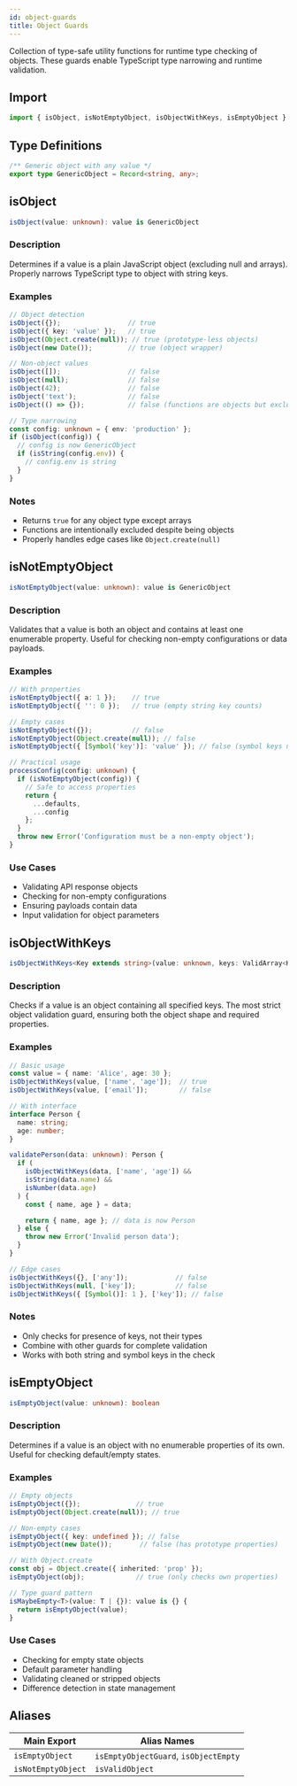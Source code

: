 ```yaml
---
id: object-guards
title: Object Guards
---
```


Collection of type-safe utility functions for runtime type checking of objects. These guards enable TypeScript type narrowing and runtime validation.

<!-- markdownlint-disable-file MD024 -->
## Import

```typescript
import { isObject, isNotEmptyObject, isObjectWithKeys, isEmptyObject } from 'nhb-toolbox';
```

## Type Definitions

```typescript
/** Generic object with any value */
export type GenericObject = Record<string, any>;
```

## isObject

```typescript
isObject(value: unknown): value is GenericObject
```

### Description

Determines if a value is a plain JavaScript object (excluding null and arrays). Properly narrows TypeScript type to object with string keys.

### Examples

```typescript
// Object detection
isObject({});                 // true
isObject({ key: 'value' });   // true
isObject(Object.create(null)); // true (prototype-less objects)
isObject(new Date());         // true (object wrapper)

// Non-object values
isObject([]);                 // false 
isObject(null);               // false
isObject(42);                 // false
isObject('text');             // false
isObject(() => {});           // false (functions are objects but excluded)

// Type narrowing
const config: unknown = { env: 'production' };
if (isObject(config)) {
  // config is now GenericObject
  if (isString(config.env)) {
    // config.env is string
  }
}
```

### Notes

- Returns `true` for any object type except arrays
- Functions are intentionally excluded despite being objects
- Properly handles edge cases like `Object.create(null)`

## isNotEmptyObject

```typescript
isNotEmptyObject(value: unknown): value is GenericObject
```

### Description

Validates that a value is both an object and contains at least one enumerable property. Useful for checking non-empty configurations or data payloads.

### Examples

```typescript
// With properties
isNotEmptyObject({ a: 1 });    // true
isNotEmptyObject({ '': 0 });   // true (empty string key counts)

// Empty cases  
isNotEmptyObject({});          // false
isNotEmptyObject(Object.create(null)); // false
isNotEmptyObject({ [Symbol('key')]: 'value' }); // false (symbol keys not enumerable)

// Practical usage
processConfig(config: unknown) {
  if (isNotEmptyObject(config)) {
    // Safe to access properties
    return {
      ...defaults,
      ...config
    };
  }
  throw new Error('Configuration must be a non-empty object');
}
```

### Use Cases

- Validating API response objects
- Checking for non-empty configurations
- Ensuring payloads contain data
- Input validation for object parameters

## isObjectWithKeys

```typescript
isObjectWithKeys<Key extends string>(value: unknown, keys: ValidArray<Key>): value is { [K in Key]: unknown }
```

### Description

Checks if a value is an object containing all specified keys. The most strict object validation guard, ensuring both the object shape and required properties.

### Examples

```typescript
// Basic usage
const value = { name: 'Alice', age: 30 };
isObjectWithKeys(value, ['name', 'age']);  // true
isObjectWithKeys(value, ['email']);        // false

// With interface
interface Person {
  name: string;
  age: number;
}

validatePerson(data: unknown): Person {
  if (
    isObjectWithKeys(data, ['name', 'age']) &&
    isString(data.name) &&
    isNumber(data.age)
  ) {
    const { name, age } = data;

    return { name, age }; // data is now Person
  } else {
    throw new Error('Invalid person data');
  }
}

// Edge cases
isObjectWithKeys({}, ['any']);            // false
isObjectWithKeys(null, ['key']);          // false
isObjectWithKeys({ [Symbol()]: 1 }, ['key']); // false
```

### Notes

- Only checks for presence of keys, not their types
- Combine with other guards for complete validation
- Works with both string and symbol keys in the check

## isEmptyObject

```typescript
isEmptyObject(value: unknown): boolean
```

### Description

Determines if a value is an object with no enumerable properties of its own. Useful for checking default/empty states.

### Examples

```typescript
// Empty objects
isEmptyObject({});              // true
isEmptyObject(Object.create(null)); // true

// Non-empty cases
isEmptyObject({ key: undefined }); // false
isEmptyObject(new Date());       // false (has prototype properties)

// With Object.create
const obj = Object.create({ inherited: 'prop' });
isEmptyObject(obj);             // true (only checks own properties)

// Type guard pattern
isMaybeEmpty<T>(value: T | {}): value is {} {
  return isEmptyObject(value);
}
```

### Use Cases

- Checking for empty state objects
- Default parameter handling
- Validating cleaned or stripped objects
- Difference detection in state management

## Aliases

| Main Export        | Alias Names                           |
| ------------------ | ------------------------------------- |
| `isEmptyObject`    | `isEmptyObjectGuard`, `isObjectEmpty` |
| `isNotEmptyObject` | `isValidObject`                       |
